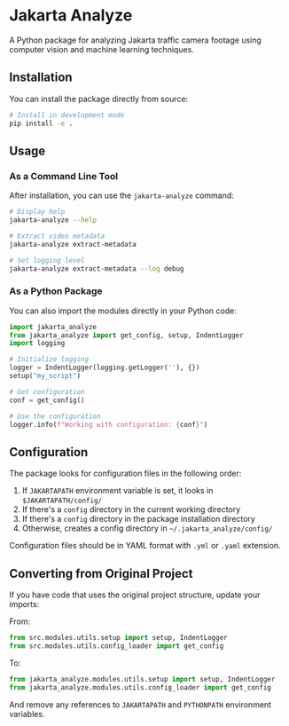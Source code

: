 # Jakarta Analyze

A Python package for analyzing Jakarta traffic camera footage using computer vision and machine learning techniques.

## Installation

You can install the package directly from source:

```bash
# Install in development mode
pip install -e .
```

## Usage

### As a Command Line Tool

After installation, you can use the `jakarta-analyze` command:

```bash
# Display help
jakarta-analyze --help

# Extract video metadata
jakarta-analyze extract-metadata

# Set logging level
jakarta-analyze extract-metadata --log debug
```

### As a Python Package

You can also import the modules directly in your Python code:

```python
import jakarta_analyze
from jakarta_analyze import get_config, setup, IndentLogger
import logging

# Initialize logging
logger = IndentLogger(logging.getLogger(''), {})
setup("my_script")

# Get configuration
conf = get_config()

# Use the configuration
logger.info(f"Working with configuration: {conf}")
```

## Configuration

The package looks for configuration files in the following order:

1. If `JAKARTAPATH` environment variable is set, it looks in `$JAKARTAPATH/config/`
2. If there's a `config` directory in the current working directory
3. If there's a `config` directory in the package installation directory
4. Otherwise, creates a config directory in `~/.jakarta_analyze/config/`

Configuration files should be in YAML format with `.yml` or `.yaml` extension.

## Converting from Original Project

If you have code that uses the original project structure, update your imports:

From:
```python
from src.modules.utils.setup import setup, IndentLogger
from src.modules.utils.config_loader import get_config
```

To:
```python
from jakarta_analyze.modules.utils.setup import setup, IndentLogger
from jakarta_analyze.modules.utils.config_loader import get_config
```

And remove any references to `JAKARTAPATH` and `PYTHONPATH` environment variables.
